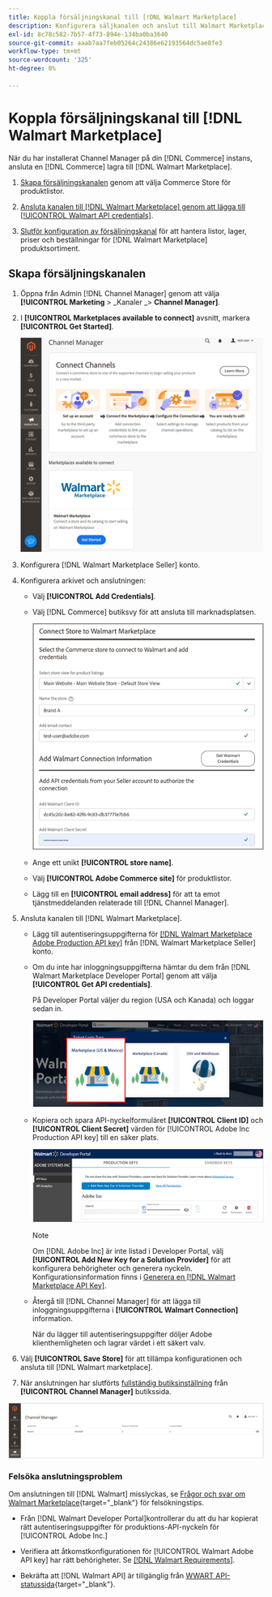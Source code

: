 ```yaml
---
title: Koppla försäljningskanal till [!DNL Walmart Marketplace]
description: Konfigurera säljkanalen och anslut till Walmart Marketplace.
exl-id: 8c78c582-7b57-4f73-894e-134ba0ba3640
source-git-commit: aaab7aa7feb05264c24386e62193564dc5ae8fe3
workflow-type: tm+mt
source-wordcount: '325'
ht-degree: 0%

---
```


# Koppla försäljningskanal till [!DNL Walmart Marketplace]

När du har installerat Channel Manager på din [!DNL Commerce] instans, ansluta en [!DNL Commerce] lagra till [!DNL Walmart Marketplace].

1. [Skapa försäljningskanalen](#create-the-sales-channel) genom att välja Commerce Store för produktlistor.

1. [Ansluta kanalen till [!DNL Walmart Marketplace] genom att lägga till [!UICONTROL Walmart API credentials]](#connect-the-channel-to-walmart-marketplace).

1. [Slutför konfiguration av försäljningskanal](#complete-store-setup) för att hantera listor, lager, priser och beställningar för [!DNL Walmart Marketplace] produktsortiment.

## Skapa försäljningskanalen

1. Öppna från Admin [!DNL Channel Manager] genom att välja **[!UICONTROL Marketing** > _Kanaler _> **Channel Manager]**.

1. I **[!UICONTROL Marketplaces available to connect]** avsnitt, markera **[!UICONTROL Get Started]**.

   ![Anslut nytt [!DNL Walmart] lagra till [!DNL Channel Manager]](assets/channel-manager-home.png)

1. Konfigurera [!DNL Walmart Marketplace Seller] konto.

1. Konfigurera arkivet och anslutningen:

   - Välj **[!UICONTROL Add Credentials]**.

   - Välj [!DNL Commerce] butiksvy för att ansluta till marknadsplatsen.

      ![Konfigurera anslutning mellan Commerce och [!DNL Walmart Marketplace] från [!DNL Channel Manager]](assets/configure-commerce-to-marketplace-connection.png)

   - Ange ett unikt **[!UICONTROL store name]**.

   - Välj **[!UICONTROL Adobe Commerce site]** för produktlistor.

   - Lägg till en **[!UICONTROL email address]** för att ta emot tjänstmeddelanden relaterade till [!DNL Channel Manager].

1. Ansluta kanalen till [!DNL Walmart Marketplace].

   - Lägg till autentiseringsuppgifterna för [[!DNL Walmart Marketplace Adobe Production API key]](walmart-requirements.md#generate-a-walmart-marketplace-production-api-key) från [!DNL Walmart Marketplace Seller] konto.

   - Om du inte har inloggningsuppgifterna hämtar du dem från [!DNL Walmart Marketplace Developer Portal] genom att välja **[!UICONTROL Get API credentials]**.

      På Developer Portal väljer du region (USA och Kanada) och loggar sedan in.

      ![[!DNL Walmart Marketplace] kontoinloggning](assets/walmart-marketplace-login-page.png)

   - Kopiera och spara API-nyckelformuläret **[!UICONTROL Client ID]** och **[!UICONTROL Client Secret]** värden för [!UICONTROL Adobe Inc Production API key] till en säker plats.

      ![[!DNL Walmart Marketplace API key] konfigurationssida](assets/walmart-api-key-management-form.png)

      >[!NOTE]
      >
      >Om [!DNL Adobe Inc] är inte listad i Developer Portal, välj **[!UICONTROL Add New Key for a Solution Provider]** för att konfigurera behörigheter och generera nyckeln. Konfigurationsinformation finns i [Generera en [!DNL Walmart Marketplace API Key]](walmart-requirements.md#generate-a-walmart-marketplace-api-key).

   - Återgå till [!DNL Channel Manager] för att lägga till inloggningsuppgifterna i **[!UICONTROL Walmart Connection]** information.

      När du lägger till autentiseringsuppgifter döljer Adobe klienthemligheten och lagrar värdet i ett säkert valv.

1. Välj **[!UICONTROL Save Store]** för att tillämpa konfigurationen och ansluta till [!DNL Walmart marketplace].

1. När anslutningen har slutförts [fullständig butiksinställning](complete-store-setup.md) från **[!UICONTROL Channel Manager]** butikssida.

![Konfigurera första butik](assets/channel-manager-setup-first-store.png)

### Felsöka anslutningsproblem

Om anslutningen till [!DNL Walmart] misslyckas, se [Frågor och svar om Walmart Marketplace](https://developer.walmart.com/faq/us/faq-auth/){target=&quot;_blank&quot;} för felsökningstips.

- Från [!DNL Walmart Developer Portal]kontrollerar du att du har kopierat rätt autentiseringsuppgifter för produktions-API-nyckeln för [!UICONTROL Adobe Inc.]

- Verifiera att åtkomstkonfigurationen för [!UICONTROL Walmart Adobe API key] har rätt behörigheter. Se [[!DNL Walmart Requirements]](walmart-requirements.md##generate-a-walmart-marketplace-api-key).

- Bekräfta att [!DNL Walmart API] är tillgänglig från [WWART API-statussida](https://developer.walmart.com/us/whats-new/new-api-status-information-now-available/){target=&quot;_blank&quot;}.
